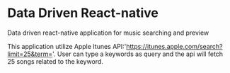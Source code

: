 # Data Driven React-native 
Data driven react-native application for music searching and preview

This application utilize Apple Itunes API:'https://itunes.apple.com/search?limit=25&term='. User can type a keywords as query and the api will fetch 25 songs related to the keyword. 